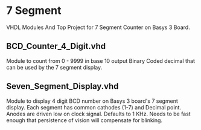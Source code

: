 # 7 Segment
VHDL Modules And Top Project for 7 Segment Counter on Basys 3 Board.

## BCD_Counter_4_Digit.vhd
Module to count from 0 - 9999 in base 10 output Binary Coded decimal that can be used by the 7 segment display.

## Seven_Segment_Display.vhd
Module to display 4 digit BCD number on Basys 3 board's 7 segment display. Each segment has common cathodes (1-7) and Decimal point. Anodes are driven low on clock signal. Defaults to 1 KHz. Needs to be fast enough that persistence of vision will compensate for blinking.

